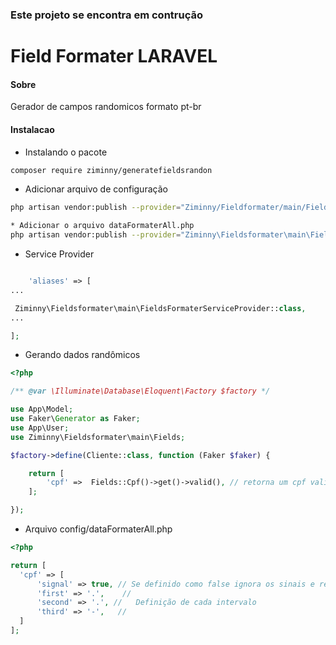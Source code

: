### Este projeto se encontra em contrução

# Field Formater LARAVEL

#### Sobre
Gerador de campos randomicos formato pt-br

#### Instalacao 

* Instalando o pacote
```bash
composer require ziminny/generatefieldsrandon
```
* Adicionar arquivo de configuração
```bash 
php artisan vendor:publish --provider="Ziminny/Fieldformater/main/FieldsFormaterServiceProvider" --tag=configure
```
```bash 
* Adicionar o arquivo dataFormaterAll.php
php artisan vendor:publish --provider="Ziminny\Fieldsformater\main\FieldsFormaterServiceProvider" --tag=configure
```

* Service Provider
```php

    'aliases' => [
...

 Ziminny\Fieldsformater\main\FieldsFormaterServiceProvider::class,
...

];

```
- Gerando dados randômicos
```php
<?php

/** @var \Illuminate\Database\Eloquent\Factory $factory */

use App\Model;
use Faker\Generator as Faker;
use App\User;
use Ziminny\Fieldsformater\main\Fields;

$factory->define(Cliente::class, function (Faker $faker) {

    return [
        'cpf' =>  Fields::Cpf()->get()->valid(), // retorna um cpf valido
    ];

});
```

  - Arquivo config/dataFormaterAll.php
  ```php
<?php

return [
    'cpf' => [
        'signal' => true, // Se definido como false ignora os sinais e retorna o valor Ex .: 123456789
        'first' => '.',    //
        'second' => '.', //   Definição de cada intervalo
        'third' => '-',   //
    ]
];
```


